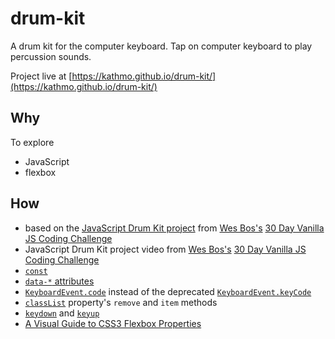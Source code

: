 # drum-kit
A drum kit for the computer keyboard. Tap on computer keyboard to play percussion sounds.

Project live at [https://kathmo.github.io/drum-kit/](https://kathmo.github.io/drum-kit/)

## Why

To explore
* JavaScript
* flexbox

## How

* based on the [JavaScript Drum Kit project](https://github.com/wesbos/JavaScript30/tree/master/01%20-%20JavaScript%20Drum%20Kit) from [Wes Bos's](https://github.com/wesbos) [30 Day Vanilla JS Coding Challenge](https://javascript30.com/)
* JavaScript Drum Kit project video from [Wes Bos's](https://github.com/wesbos) [30 Day Vanilla JS Coding Challenge](https://javascript30.com/)
* [`const`](https://developer.mozilla.org/en-US/docs/Web/JavaScript/Reference/Statements/const)
* [`data-*` attributes](https://developer.mozilla.org/en-US/docs/Learn/HTML/Howto/Use_data_attributes)
* [`KeyboardEvent.code`](https://developer.mozilla.org/en-US/docs/Web/API/KeyboardEvent/code) instead of the deprecated [`KeyboardEvent.keyCode`](https://developer.mozilla.org/en-US/docs/Web/API/KeyboardEvent/keyCode)
* [`classList`](https://developer.mozilla.org/en-US/docs/Web/API/Element/classList) property's `remove` and `item` methods
* [`keydown`](https://developer.mozilla.org/en-US/docs/Web/Events/keydown) and [`keyup`](https://developer.mozilla.org/en-US/docs/Web/Events/keyup)
* [A Visual Guide to CSS3 Flexbox Properties](https://scotch.io/tutorials/a-visual-guide-to-css3-flexbox-properties)
